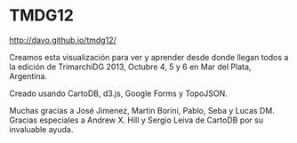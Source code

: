 TMDG12
======

http://davo.github.io/tmdg12/

Creamos esta visualización para ver y aprender desde donde llegan todos a la edición de TrimarchiDG 2013, Octubre 4, 5 y 6 en Mar del Plata, Argentina.

Creado usando CartoDB, d3.js, Google Forms y TopoJSON.

Muchas gracias a José Jimenez, Martin Borini, Pablo, Seba y Lucas DM. Gracias especiales a Andrew X. Hill y Sergio Leiva de CartoDB por su invaluable ayuda.
